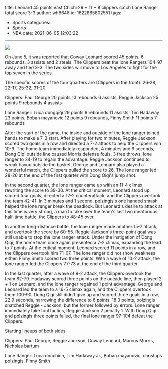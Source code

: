 title: Leonard 45 points east Chichi 29 + 11 + 8 clippers catch Lone Ranger total score 3-3
author: wh6648
id: 1622865802551
tags: 
- Sports
categories: 
- Sports
- NBA
date: 2021-06-05 12:03:22
---
![](https://p5.itc.cn/q_70/images01/20210605/3d46202702d948079531ae76e6e9e348.jpeg)


On June 5, it was reported that Coway Leonard scored 45 points, 6 rebounds, 3 assists and 2 steals. The Clippers beat the lone Rangers 104-97 away and tied 3-3. The two sides will move to Los Angeles to fight for the top seven in the series.

The specific scores of the four quarters are (Clippers in the front): 26-28, 22-17, 25-32, 31-20.

Clippers: Paul George 20 points 13 rebounds 6 assists, Reggie Jackson 25 points 9 rebounds 4 assists

Lone Ranger: Luca dongqiqi 29 points 8 rebounds 11 assists, Tim Hadaway 23 points, Boban mayanovic 12 points 9 rebounds, Finny Smith 11 points 7 rebounds

After the start of the game, the inside and outside of the lone ranger joined hands to make a 7-3 start. After playing for two minutes, Reggie Jackson scored two goals in a row and directed a 7-2 attack to help the Clippers win 10-9. The home team immediately responded, 4 minutes and 9 seconds, Dong Qiqi outside line caused Morris defense fouls, 3 free throws, lone ranger to 24-19 to regain the advantage. Reggie Jackson continued to wreak havoc outside the basket, George and Leonard also played a wonderful match, the Clippers pulled the score to 26. The lone ranger led 28-26 at the end of the first quarter with Dong Qiqi's jump shot.

In the second quarter, the lone ranger came up with an 11-4 climax, rewriting the score to 39-30. At the critical moment, Leonard stood up, scored four goals, directed a 12-2 counterattack, and the Clippers overtook the team 42-41. In 3 minutes and 1 second, polzingis's one handed smash helped the lone ranger break the deadlock. But Leonard's desire to attack at this time is very strong, a man to take over the team's last two meritorious, half-time battle, the Clippers to 48-45 over.

In another long-distance battle, the lone ranger made another 15-7 attack, and overtook the score by 60-55. Reggie Jackson's three-point goal was still unable to stop the lone ranger attack. Under the instigation of Dong Qiqi, the home team once again presented a 7-2 climax, expanding the lead to 7 points. At the critical moment, Leonard scored 11 points in a row, and the Clippers overtook him 71-67. The lone ranger did not show weakness either. Finny Smith scored two three points. With a wave of 10-2 attack, the lone ranger led the Clippers 77-73 at the end of the third quarter.

In the last quarter, after a wave of 9-2 attack, the Clippers overtook the team 82-79. Hadaway scored three points on the outside line, then played 2 + 1 on Leonard, and the lone ranger regained 1 point advantage. George and Leonard led the team to a 16-5 climax again, and the Clippers overtook them 100-90. Dong Qiqi still didn't give up and scored three goals in a row, 22.9 seconds, narrowing the difference to 6 points. 18.3 points, polzingis snatched Reggie - Jackson, but the former followed by errors. Lone ranger immediately take foul tactics, Reggie Jackson 2 penalty 1. With Dong Qiqi and polzingis three points failed, the final lone ranger 97-104 defeat the Clippers.

Starting lineups of both sides

Clippers: Paul George, Reggie Jackson, Coway Leonard, Marcus Morris, Nicholas bartum

Lone Ranger: Luca donchich, Tim Hadaway Jr., Boban mayanovic, christaps polzingis, Finny Smith

